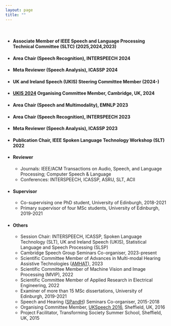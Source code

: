 ```yaml
---
layout: page
title: ""
---
```


<br>

* #### Associate Member of IEEE Speech and Language Processing Technical Committee (SLTC) (2025,2024,2023)
* #### Area Chair (Speech Recognition), INTERSPEECH 2024
* #### Meta Reviewer (Speech Analysis), ICASSP 2024
* #### UK and Ireland Speech (UKIS) Steering Committee Member (2024-)
* #### [UKIS 2024](https://ukis2024.eng.cam.ac.uk/) Organising Committee Member, Cambridge, UK, 2024
* #### Area Chair (Speech and Multimodality), EMNLP 2023
* #### Area Chair (Speech Recognition), INTERSPEECH 2023
* #### Meta Reviewer (Speech Analysis), ICASSP 2023
* #### Publication Chair, IEEE Spoken Language Technology Workshop (SLT) 2022

<!--
* #### Session Chair
   - Spoken Language Technology Workshop (SLT) 2022
   - ICASSP 2022, Session: Language Disorder Detection
   - INTERSPEECH 2019, Session: ASR for Noisy and Far-Field Speech
-->

* #### Reviewer 
   - Journals: IEEE/ACM Transactions on Audio, Speech, and Language Processing; Computer Speech & Language
   - Conferences: INTERSPEECH, ICASSP, ASRU, SLT, ACII
     
 
* #### Supervisor 
   - Co-supervising one PhD student, University of Edinburgh, 2018-2021
   - Primary supervisor of four MSc students, University of Edinburgh, 2019-2021


* #### Others
   - Session Chair: INTERSPEECH, ICASSP, Spoken Language Technology (SLT), UK and Ireland Speech (UKIS), Statistical Language and Speech Processing (SLSP)
   - Cambridge Speech Group Seminars Co-organiser, 2023-present
   - Scientific Committee Member of Advances in Multi-modal Hearing Assistive Technologies ([AMHAT](https://cogmhear.org/amhat2023/)), 2023
   - Scientific Committee Member of Machine Vision and Image Processing (MVIP), 2022
   - Scientific Committee Member of Applied Research in Electrical Engineering, 2022
   - Examiner of more than 15 MSc dissertations, University of Edinburgh, 2019-2021
   - Speech and Hearing ([SPandH](https://spandh.dcs.shef.ac.uk/seminars/)) Seminars Co-organiser, 2015-2018
   - Organising Committee Member, [UKSpeech 2016](http://ukspeech.dcs.shef.ac.uk), Sheffield, UK, 2016
   - Project Facilitator, Transforming Society Summer School, Sheffield, UK, 2015
